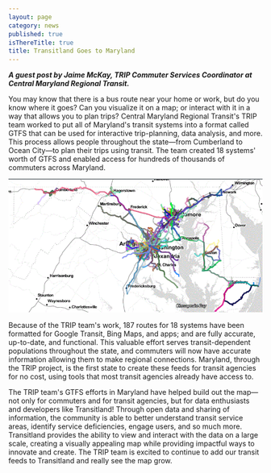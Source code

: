 ```yaml
---
layout: page
category: news
published: true
isThereTitle: true
title: Transitland Goes to Maryland
---
```


***A guest post by Jaime McKay, TRIP Commuter Services Coordinator at Central Maryland Regional Transit.***

You may know that there is a bus route near your home or work, but do you know where it goes? Can you visualize it on a map; or interact with it in a way that allows you to plan trips? Central Maryland Regional Transit's TRIP team worked to put all of Maryland's transit systems into a format called GTFS that can be used for interactive trip-planning, data analysis, and more. This process allows people throughout the state&mdash;from Cumberland to Ocean City&mdash;to plan their trips using transit. The team created 18 systems' worth of GTFS and enabled access for hundreds of thousands of commuters across Maryland.

![a screenshot of Transitland Playground showing transit routes in Maryland](/images/transitland-in-maryland/MD_view.GIF)

<!-- more -->

Because of the TRIP team's work, 187 routes for 18 systems have been formatted for Google Transit, Bing Maps, and apps; and are fully accurate, up-to-date, and functional. This valuable effort serves transit-dependent populations throughout the state, and commuters will now have accurate information allowing them to make regional connections. Maryland, through the TRIP project, is the first state to create these feeds for transit agencies for no cost, using tools that most transit agencies already have access to.

The TRIP team's GTFS efforts in Maryland have helped build out the map&mdash;not only for commuters and for transit agencies, but for data enthusiasts and developers like Transitland! Through open data and sharing of information, the community is able to better understand transit service areas, identify service deficiencies, engage users, and so much more. Transitland provides the ability to view and interact with the data on a large scale, creating a visually appealing map while providing impactful ways to innovate and create. The TRIP team is excited to continue to add our transit feeds to Transitland and really see the map grow.
